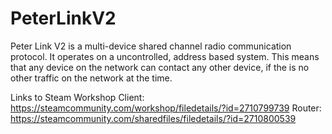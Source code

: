 # PeterLinkV2
Peter Link V2 is a multi-device shared channel radio communication protocol.
It operates on a uncontrolled, address based system.
This means that any device on the network can contact any other device, if the is no other traffic on the network at the time.

Links to Steam Workshop
Client: https://steamcommunity.com/workshop/filedetails/?id=2710799739
Router: https://steamcommunity.com/sharedfiles/filedetails/?id=2710800539
